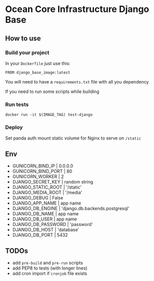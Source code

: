 # Ocean Core Infrastructure Django Base

## How to use

### Build your project

In your `Dockerfile` just use this:

```
FROM django_base_image:latest
```

You will need to have a `requirements.txt` file with all you dependency

If you need to run some scripts while building

### Run tests

`docker run -it $(IMAGE_TAG) test-django`

### Deploy

Set panda auth
mount static volume for Nginx to serve on `/static`

## Env

- GUNICORN_BIND_IP | 0.0.0.0
- GUNICORN_BIND_PORT | 80
- GUNICORN_WORKER | 2
- DJANGO_SECRET_KEY | random string
- DJANGO_STATIC_ROOT | '/static'
- DJANGO_MEDIA_ROOT | '/media'
- DJANGO_DEBUG | False
- DJANGO_APP_NAME | app name
- DJANGO_DB_ENGINE | 'django.db.backends.postgresql'
- DJANGO_DB_NAME | app name
- DJANGO_DB_USER | app name
- DJANGO_DB_PASSWORD | 'password'
- DJANGO_DB_HOST | 'database'
- DJANGO_DB_PORT | 5432

## TODOs

- add `pre-build` and `pre-run` scripts
- add PEP8 to tests (with longer lines)
- add cron import if `cronjob` file exists
